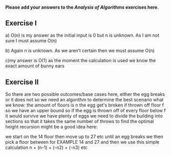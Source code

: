 #### Please add your answers to the ***Analysis of  Algorithms*** exercises here.

## Exercise I

a) O(n) is my answer as the initial input is 0 but n is unknown. 
As I am not sure I must assume O(n) 


b) Again n is unknown. As we aren’t certain then we must assume O(n) 


c)my answer is O(1) as the moment the calculation is used we know the exact amount of bunny ears

## Exercise II
So there are two possible outcomes/base cases here, either the egg breaks or it does not
so we need an algorithm to determine the best scenario
what we know:
the amount of floors is n
the egg get's broken if thrown off floor f so we have an upper bound
so if the egg is thrown off of every floor below f it would survive
we have plenty of eggs
we need to divide the building into sections so that it takes 
the same number of throws to find the optimal height
recursion might be a good idea here:

we start on the 14 floor then move up to 27 etc until an egg breaks
we then pick a floor between for EXAMPLE 14 and 27 and 
then we use this simple calculation
n + (n-1) + (-n2) + (-n3) etc








